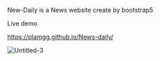 New-Daily  is a News website 
create by bootstrap5










Live demo

https://plamgg.github.io/News-daily/


















![Untitled-3](https://github.com/PlamGG/News-daily/assets/145746972/9ab5cffc-ff0c-4a50-87c9-bce18499f333)
